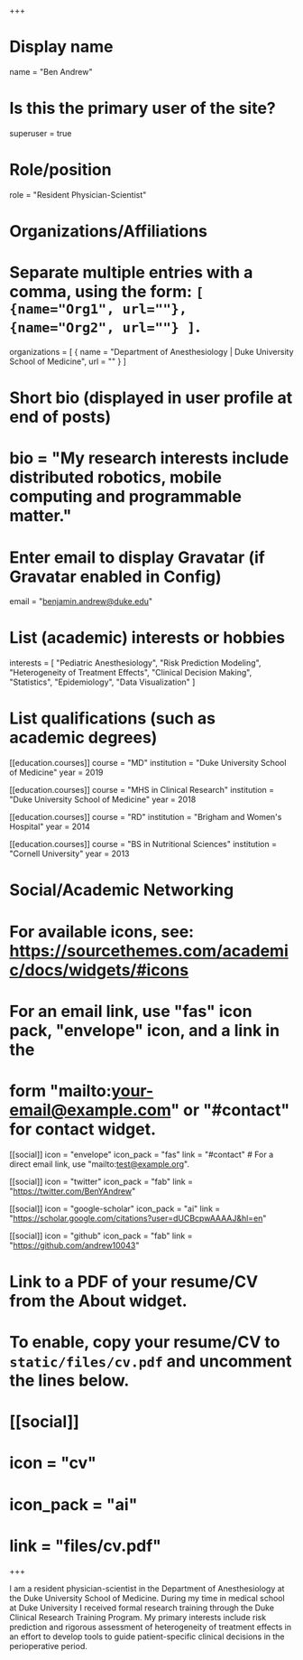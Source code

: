 +++
# Display name
name = "Ben Andrew"

# Is this the primary user of the site?
superuser = true

# Role/position
role = "Resident Physician-Scientist"

# Organizations/Affiliations
#   Separate multiple entries with a comma, using the form: `[ {name="Org1", url=""}, {name="Org2", url=""} ]`.
organizations = [ { name = "Department of Anesthesiology | Duke University School of Medicine", url = "" } ]

# Short bio (displayed in user profile at end of posts)
# bio = "My research interests include distributed robotics, mobile computing and programmable matter."

# Enter email to display Gravatar (if Gravatar enabled in Config)
email = "benjamin.andrew@duke.edu"

# List (academic) interests or hobbies
interests = [
  "Pediatric Anesthesiology",
  "Risk Prediction Modeling",
  "Heterogeneity of Treatment Effects",
  "Clinical Decision Making",
  "Statistics",
  "Epidemiology",
  "Data Visualization"
]

# List qualifications (such as academic degrees)
[[education.courses]]
  course = "MD"
  institution = "Duke University School of Medicine"
  year = 2019
  
[[education.courses]]
  course = "MHS in Clinical Research"
  institution = "Duke University School of Medicine"
  year = 2018

[[education.courses]]
  course = "RD"
  institution = "Brigham and Women's Hospital"
  year = 2014

[[education.courses]]
  course = "BS in Nutritional Sciences"
  institution = "Cornell University"
  year = 2013

# Social/Academic Networking
# For available icons, see: https://sourcethemes.com/academic/docs/widgets/#icons
#   For an email link, use "fas" icon pack, "envelope" icon, and a link in the
#   form "mailto:your-email@example.com" or "#contact" for contact widget.

[[social]]
  icon = "envelope"
  icon_pack = "fas"
  link = "#contact"  # For a direct email link, use "mailto:test@example.org".

[[social]]
  icon = "twitter"
  icon_pack = "fab"
  link = "https://twitter.com/BenYAndrew"

[[social]]
  icon = "google-scholar"
  icon_pack = "ai"
  link = "https://scholar.google.com/citations?user=dUCBcpwAAAAJ&hl=en"

[[social]]
  icon = "github"
  icon_pack = "fab"
  link = "https://github.com/andrew10043"

# Link to a PDF of your resume/CV from the About widget.
# To enable, copy your resume/CV to `static/files/cv.pdf` and uncomment the lines below.
# [[social]]
#   icon = "cv"
#   icon_pack = "ai"
#   link = "files/cv.pdf"

+++

I am a resident physician-scientist in the Department of Anesthesiology at the Duke University School of Medicine. During my time in medical school at Duke University I received formal research training through the Duke Clinical Research Training Program. My primary interests include risk prediction and rigorous assessment of heterogeneity of treatment effects in an effort to develop tools to guide patient-specific clinical decisions in the perioperative period.
